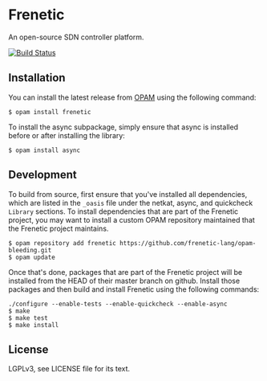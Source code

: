 # Frenetic

An open-source SDN controller platform.

[![Build Status](https://travis-ci.org/frenetic-lang/frenetic.png)](https://travis-ci.org/frenetic-lang/frenetic)

## Installation

You can install the latest release from [OPAM](http://opam.ocamlpro.com/) using
the following command:

    $ opam install frenetic

To install the async subpackage, simply ensure that async is installed before
or after installing the library:

    $ opam install async

## Development

To build from source, first ensure that you've installed all dependencies,
which are listed in the `_oasis` file under the netkat, async, and quickcheck
`Library` sections. To install dependencies that are part of the Frenetic
project, you may want to install a custom OPAM repository maintained that the
Frenetic project maintains.

    $ opam repository add frenetic https://github.com/frenetic-lang/opam-bleeding.git
    $ opam update

Once that's done, packages that are part of the Frenetic project will be
installed from the HEAD of their master branch on github. Install those
packages and then build and install Frenetic using the following commands:

    ./configure --enable-tests --enable-quickcheck --enable-async
    $ make
    $ make test
    $ make install

## License

LGPLv3, see LICENSE file for its text.
